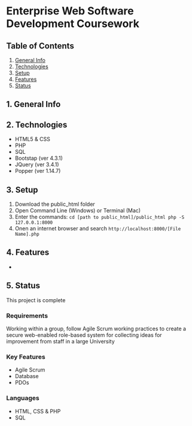 # Enterprise Web Software Development Coursework




## Table of Contents
1. [General Info](#1-general-info)
2. [Technologies](#2-technologies)
3. [Setup](#3-Setup)
4. [Features](#4-features)
5. [Status](#5-status)


## 1. General Info



## 2. Technologies
- HTML5 & CSS
- PHP
- SQL
- Bootstap (ver 4.3.1)
- JQuery (ver 3.4.1)
- Popper (ver 1.14.7)



## 3. Setup
1. Download the public_html folder
2. Open Command Line (Windows) or Terminal (Mac) 
3. Enter the commands: 
`cd [path to public_html]/public_html
php -S 127.0.0.1:8000`
4. Onen an internet browser and search `http://localhost:8000/[File Name].php`


## 4. Features
- 


## 5. Status
This project is complete


### Requirements
Working within a group, follow Agile Scrum working practices to create a secure web-enabled role-based system for collecting ideas for improvement from staff in a large University

### Key Features
* Agile Scrum 
* Database
* PDOs

### Languages
* HTML, CSS & PHP
* SQL
